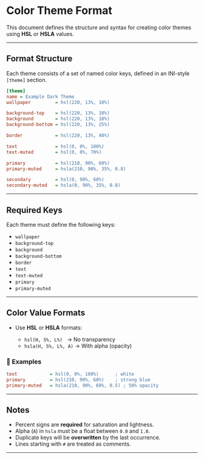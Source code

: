 # Color Theme Format

This document defines the structure and syntax for creating color themes using **HSL** or **HSLA** values.

---

## Format Structure

Each theme consists of a set of named color keys, defined in an INI-style `[theme]` section.

```ini
[theme]
name = Example Dark Theme
wallpaper         = hsl(220, 13%, 10%)

background-top    = hsl(220, 13%, 10%)
background        = hsl(220, 13%, 18%)
background-bottom = hsl(220, 13%, 25%)

border            = hsl(220, 13%, 40%)

text              = hsl(0, 0%, 100%)
text-muted        = hsl(0, 0%, 70%)

primary           = hsl(210, 90%, 60%)
primary-muted     = hsla(210, 90%, 35%, 0.8)

secondary         = hsl(0, 90%, 60%)
secondary-muted   = hsla(0, 90%, 35%, 0.8)
```

---

## Required Keys

Each theme must define the following keys:

* `wallpaper`
* `background-top`
* `background`
* `background-bottom`
* `border`
* `text`
* `text-muted`
* `primary`
* `primary-muted`

---

## Color Value Formats

* Use **HSL** or **HSLA** formats:

  * `hsl(H, S%, L%)`   → No transparency
  * `hsla(H, S%, L%, A)` → With alpha (opacity)

### 🧪 Examples

```ini
text            = hsl(0, 0%, 100%)      ; white
primary         = hsl(210, 90%, 60%)    ; strong blue
primary-muted   = hsla(210, 90%, 60%, 0.5) ; 50% opacity
```

---

## Notes

* Percent signs are **required** for saturation and lightness.
* Alpha (`A`) in `hsla` must be a float between `0.0` and `1.0`.
* Duplicate keys will be **overwritten** by the last occurrence.
* Lines starting with `#` are treated as comments.

---
